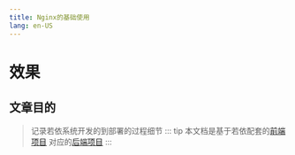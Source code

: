 ```yaml
---
title: Nginx的基础使用
lang: en-US
---
```


效果
===

## 文章目的
>记录若依系统开发的到部署的过程细节
::: tip 
本文档是基于若依配套的[前端项目](https://github.com/yangzongzhuan/RuoYi-Vue3)  对应的[后端项目](https://gitee.com/y_project/RuoYi-Vue)
:::